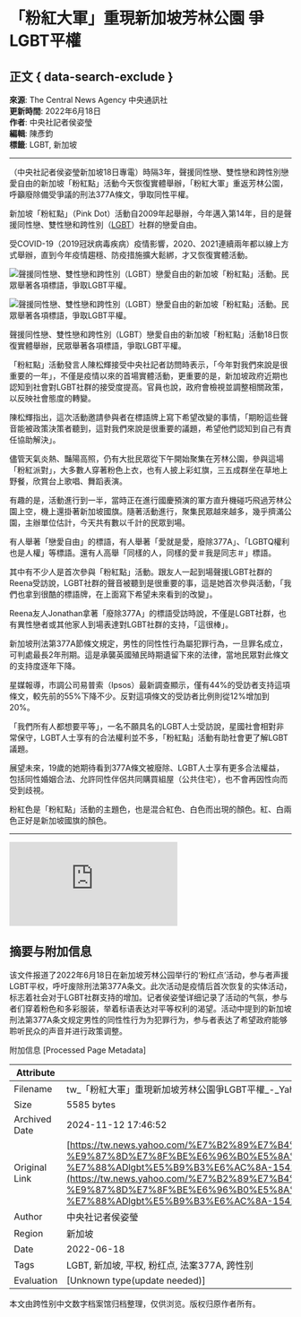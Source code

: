 # 「粉紅大軍」重現新加坡芳林公園 爭LGBT平權

## 正文 { data-search-exclude }


**來源**: The Central News Agency 中央通訊社  
**更新時間**: 2022年6月18日  
**作者**: 中央社記者侯姿瑩  
**編輯**: 陳彥鈞  
**標籤**: LGBT, 新加坡

---

（中央社記者侯姿瑩新加坡18日專電）時隔3年，聲援同性戀、雙性戀和跨性別戀愛自由的新加坡「粉紅點」活動今天恢復實體舉辦，「粉紅大軍」重返芳林公園，呼籲廢除備受爭議的刑法377A條文，爭取同性平權。

新加坡「粉紅點」（Pink Dot）活動自2009年起舉辦，今年邁入第14年，目的是聲援同性戀、雙性戀和跨性別（[LGBT](https://tw.news.yahoo.com/tag/LGBT)）社群的戀愛自由。

受COVID-19（2019冠狀病毒疾病）疫情影響，2020、2021連續兩年都以線上方式舉辦，直到今年疫情趨穩、防疫措施擴大鬆綁，才又恢復實體活動。

![聲援同性戀、雙性戀和跨性別（LGBT）戀愛自由的新加坡「粉紅點」活動。</br>民眾舉著各項標語，爭取LGBT平權。](https://s.yimg.com/ny/api/res/1.2/0jtKfD_ScxYvXGQeGIhfWw--/YXBwaWQ9aGlnaGxhbmRlcjt3PTk2MDtoPTcyMDtjZj13ZWJw/https://s.yimg.com/os/creatr-uploaded-images/2022-06/a252c8e0-f05a-11ec-a7ee-a24f1ce4d4cb)

![聲援同性戀、雙性戀和跨性別（LGBT）戀愛自由的新加坡「粉紅點」活動。</br>民眾舉著各項標語，爭取LGBT平權。](https://s.yimg.com/ny/api/res/1.2/0jtKfD_ScxYvXGQeGIhfWw--/YXBwaWQ9aGlnaGxhbmRlcjt3PTk2MDtoPTcyMDtjZj13ZWJw/https://s.yimg.com/os/creatr-uploaded-images/2022-06/a252c8e0-f05a-11ec-a7ee-a24f1ce4d4cb)

聲援同性戀、雙性戀和跨性別（LGBT）戀愛自由的新加坡「粉紅點」活動18日恢復實體舉辦，民眾舉著各項標語，爭取LGBT平權。

「粉紅點」活動發言人陳松輝接受中央社記者訪問時表示，「今年對我們來說是很重要的一年」，不僅是疫情以來的首場實體活動，更重要的是，新加坡政府近期也認知到社會對LGBT社群的接受度提高。官員也說，政府會檢視並調整相關政策，以反映社會態度的轉變。

陳松輝指出，這次活動邀請參與者在標語牌上寫下希望改變的事情，「期盼這些聲音能被政策決策者聽到，這對我們來說是很重要的議題，希望他們認知到自己有責任協助解決」。

儘管天氣炎熱、豔陽高照，仍有大批民眾從下午開始聚集在芳林公園，參與這場「粉紅派對」，大多數人穿著粉色上衣，也有人披上彩虹旗，三五成群坐在草地上野餐，欣賞台上歌唱、舞蹈表演。

有趣的是，活動進行到一半，當時正在進行國慶預演的軍方直升機碰巧飛過芳林公園上空，機上還掛著新加坡國旗。隨著活動進行，聚集民眾越來越多，幾乎擠滿公園，主辦單位估計，今天共有數以千計的民眾到場。

有人舉著「戀愛自由」的標語，有人舉著「愛就是愛，廢除377A」、「LGBTQ權利也是人權」等標語。還有人高舉「同樣的人，同樣的愛＃我是同志＃」標語。

其中有不少人是首次參與「粉紅點」活動。跟友人一起到場聲援LGBT社群的Reena受訪說，LGBT社群的聲音被聽到是很重要的事，這是她首次參與活動，「我們也拿到很酷的標語牌，在上面寫下希望未來看到的改變」。

Reena友人Jonathan拿著「廢除377A」的標語受訪時說，不僅是LGBT社群，也有異性戀者或其他家人到場表達對LGBT社群的支持，「這很棒」。

新加坡刑法第377A節條文規定，男性的同性性行為屬犯罪行為，一旦罪名成立，可判處最長2年刑期。這是承襲英國殖民時期遺留下來的法律，當地民眾對此條文的支持度逐年下降。

星媒報導，市調公司易普索（Ipsos）最新調查顯示，僅有44%的受訪者支持這項條文，較先前的55%下降不少。反對這項條文的受訪者比例則從12%增加到20%。

「我們所有人都想要平等」，一名不願具名的LGBT人士受訪說，星國社會相對非常保守，LGBT人士享有的合法權利並不多，「粉紅點」活動有助社會更了解LGBT議題。

展望未來，19歲的她期待看到377A條文被廢除、LGBT人士享有更多合法權益，包括同性婚姻合法、允許同性伴侶共同購買組屋（公共住宅），也不會再因性向而受到歧視。

粉紅色是「粉紅點」活動的主題色，也是混合紅色、白色而出現的顏色。紅、白兩色正好是新加坡國旗的顏色。

---

![dot image pixel](https://sp.analytics.yahoo.com/sp.pl?a=10000&d=Tue%2C%2012%20Nov%202024%2017%3A46%3A20%20GMT&n=0&b=%E3%80%8C%E7%B2%89%E7%B4%85%E5%A4%A7%E8%BB%8D%E3%80%8D%E9%87%8D%E7%8F%BE%E6%96%B0%E5%8A%A0%E5%9D%A1%E8%8A%B3%E6%9E%2597%E5%85%AC%E5%9C%92%20%E7%88%ADLGBT%E5%B9%B3%E6%AC%8A-154138649.html&.yp=428726&f=https%3A%2F%2Ftw.news.yahoo.com%2F%25E7%25B2%2589%25E7%25B4%2585%25E5%25A4%25A7%25E8%25BB%258D-%25E9%2587%258D%25E7%258F%25BE%25E6%2596%25B0%25E5%258A%25A0%25E5%259D%25A1%25E8%258A%25B3%25E6%259E%2597%25E5%2585%25AC%25E5%259C%2592-%25E7%2588%25ADlgbt%25E5%25B9%25B3%25E6%25AC%258A-154138649.html&enc=UTF-8&gdpr=0&isOathFirstParty=1&us_privacy=1YNN&gpp=DBABBg~BVoIgACY.QA&gpp_sid=8&yv=1.16.5&country=tw&property=news&pstcat=news&tag=LGBT%2C%20%E6%96%B0%E5%8A%A0%E5%9D%A1&title=%E3%80%8C%E7%B2%89%E7%B4%85%E5%A4%A7%E8%BB%8D%E3%80%8D%E9%87%8D%E7%8F%BE%E6%96%B0%E5%8A%A0%E5%9D%A1%E8%8A%B3%E6%9E%9C%20%E7%88%ADLGBT%E5%B9%B3%E6%AC%8A)

## 摘要与附加信息

<!-- tcd_abstract -->
该文件报道了2022年6月18日在新加坡芳林公园举行的‘粉红点’活动，参与者声援LGBT平权，呼吁废除刑法第377A条文。此次活动是疫情后首次恢复的实体活动，标志着社会对于LGBT社群支持的增加。记者侯姿瑩详细记录了活动的气氛，参与者们穿着粉色和多彩服装，举着标语表达对平等权利的渴望。活动中提到的新加坡刑法第377A条文规定男性的同性性行为为犯罪行为，参与者表达了希望政府能够聆听民众的声音并进行政策调整。
<!-- tcd_abstract_end -->

附加信息 [Processed Page Metadata]

| Attribute       | Value                                  |
|-----------------|----------------------------------------|
| Filename        | tw_「粉紅大軍」重現新加坡芳林公園爭LGBT平權_-_Yahoo奇摩新聞.md                             |
| Size            | 5585 bytes                           |
| Archived Date   | 2024-11-12 17:46:52                             |
| Original Link   | [https://tw.news.yahoo.com/%E7%B2%89%E7%B4%85%E5%A4%A7%E8%BB%8D-%E9%87%8D%E7%8F%BE%E6%96%B0%E5%8A%A0%E5%9D%A1%E8%8A%B3%E6%9E%97%E5%85%AC%E5%9C%92-%E7%88%ADlgbt%E5%B9%B3%E6%AC%8A-154138649.html](https://tw.news.yahoo.com/%E7%B2%89%E7%B4%85%E5%A4%A7%E8%BB%8D-%E9%87%8D%E7%8F%BE%E6%96%B0%E5%8A%A0%E5%9D%A1%E8%8A%B3%E6%9E%97%E5%85%AC%E5%9C%92-%E7%88%ADlgbt%E5%B9%B3%E6%AC%8A-154138649.html)                       |
| Author          | 中央社记者侯姿瑩                               |
| Region          | 新加坡                               |
| Date            | 2022-06-18                                 |
| Tags            | LGBT, 新加坡, 平权, 粉红点, 法案377A, 跨性别                                 |
| Evaluation            | [Unknown type(update needed)]                                 |
<!-- tcd_table_end -->

本文由跨性别中文数字档案馆归档整理，仅供浏览。版权归原作者所有。
